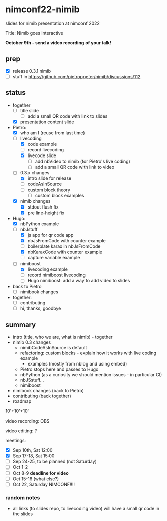 # nimconf22-nimib

slides for nimib presentation at nimconf 2022

Title: Nimib goes interactive

**October 9th - send a video recording of your talk!**

## prep

- [x] release 0.3.1 nimib
- [ ] stuff in https://github.com/pietroppeter/nimib/discussions/112

## status

- together
  - [ ] title slide
    - [ ] add a small QR code with link to slides
  - [x] presentation content slide
- Pietro:
  - [x] who am I (reuse from last time)
  - [ ] livecoding
    - [x] code example
    - [ ] record livecoding
    - [x] livecode slide
      - [ ] add nbVideo to nimib (for Pietro's live coding)
      - [ ] add a small QR code with link to video
  - [ ] 0.3.x changes
    - [x] intro slide for release
    - [ ] codeAsInSource
    - [ ] custom block theory
      - [ ] custom block examples
  - [x] nimib changes
    - [x] stdout flush fix
    - [x] pre line-height fix
- Hugo:
  - [x] nbPython example
  - [ ] nbJstuff
    - [x] js app for qr code app
    - [x] nbJsFromCode with counter example
    - [ ] boilerplate karax in nbJsFromCode
    - [x] nbKaraxCode with counter example
    - [ ] capture variable example
  - [ ] nimiboost
    - [x] livecoding example
    - [ ] record nimiboost livecoding
    - [ ] Hugo nimiboost: add a way to add video to slides
- back to Pietro
  - [ ] nimibook changes
- together:
  - [ ] contributing
  - [ ] hi, thanks, goodbye

## summary

- intro (title, who we are, what is nimib) - together
- nimib 0.3 changes
  - nimibCodeAsInSource is default
  - refactoring: custom blocks - explain how it works with live coding example
    - examples (mostly from nblog and using embed)
  - Pietro stops here and passes to Hugo
  - nbPython (as a curiosity we should mention issues - in particular CI)
  - nbJSstuff...
  - nimiboost
- nimibook changes (back to Pietro)
- contributing (back together)
- roadmap

10'+10'+10'

video recording: OBS

video editing: ?

meetings:
- [x] Sep 10th, Sat 12:00
- [x] Sep 17-18, Sat 15:00
- [ ] Sep 24-25, to be planned (not Saturday)
- [ ] Oct 1-2
- [ ] Oct 8-9 **deadline for video**
- [ ] Oct 15-16 (what else?)
- [ ] Oct 22, Saturday NIMCONF!!!!

### random notes

- all links (to slides repo, to livecoding video) will have a small qr code in the slides
